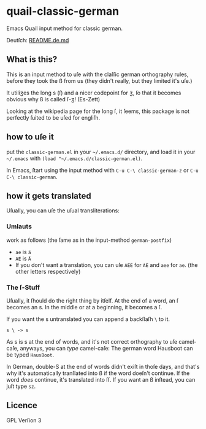 # quail-classic-german
Emacs Quail input method for classic german.

Deutſch: [README.de.md](README.de.md "Deutſche Verſion")

## What is this?
This is an input method to uſe with the claſſic german orthography
rules, before they took the ß from us (they didn't really, but they
limited it's uſe.)

It utiliʒes the long s (ſ) and a nicer codepoint for ʒ, ſo that it
becomes obvious why ß is called ſ-ʒ! (Es-Zett)

Looking at the wikipedia page for the long ſ, it ſeems, this package
is not perfectly ſuited to be uſed for engliſh.

## how to uſe it
put the `classic-german.el` in your `~/.emacs.d/` directory, and load
it in your `~/.emacs` with `(load "~/.emacs.d/classic-german.el)`.

In Emacs, ſtart using the input method with `C-u C-\ classic-german-z`
or `C-u C-\ classic-german`.

## how it gets translated
Uſually, you can uſe the uſual transliterations:  

### Umlauts
work as follows (the ſame as in the input-method `german-postfix`)

- `ae` is `ä`
- `AE` is `Ä`
- If you don't want a translation, you can uſe `AEE` for `AE` and
  `aee` for `ae`. (the other letters respectively)

### The ſ-Stuff
Uſually, it ſhould do the right thing by itſelf. At the end of a word,
an ſ becomes an s. In the middle or at a beginning, it becomes a ſ.

If you want the s untranslated you can append a backſlaſh `\` to it.

    s \ -> s
	
As s is s at the end of words, and it's not correct orthography to uſe
camel-caſe, anyways, you can _type_ camel-caſe: The german word
Hausboot can be typed `HausBoot`.

In German, double-S at the end of words didn't exiſt in thoſe days,
and that's why it's automatically tranſlated into ß if the word
doeſn't continue. If the word _does_ continue, it's translated into
ſſ. If you want an ß inſtead, you can juſt type `sz`.


## Licence
GPL Verſion 3
